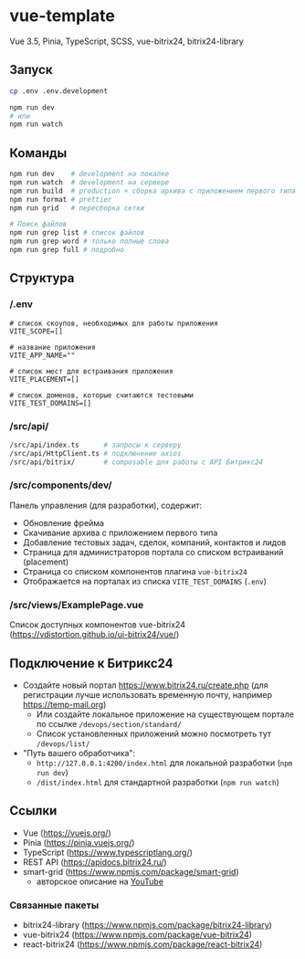 # vue-template

Vue 3.5, Pinia, TypeScript, SCSS, vue-bitrix24, bitrix24-library

## Запуск

```sh
cp .env .env.development
```

```sh
npm run dev
# или
npm run watch
```

## Команды

```sh
npm run dev    # development на локалке
npm run watch  # development на сервере
npm run build  # production + сборка архива с приложением первого типа
npm run format # prettier
npm run grid   # пересборка сетки

# Поиск файлов
npm run grep list # список файлов
npm run grep word # только полные слова
npm run grep full # подробно
```

## Структура

### /.env

```dotenv
# список скоупов, необходимых для работы приложения
VITE_SCOPE=[]

# название приложения
VITE_APP_NAME=""

# список мест для встраивания приложения
VITE_PLACEMENT=[]

# список доменов, которые считаются тестовыми
VITE_TEST_DOMAINS=[]
```

### /src/api/

```sh
/src/api/index.ts      # запросы к серверу
/src/api/HttpClient.ts # подключение axios
/src/api/bitrix/       # composable для работы с API Битрикс24
```

### /src/components/dev/

Панель управления (для разработки), содержит:

- Обновление фрейма
- Скачивание архива с приложением первого типа
- Добавление тестовых задач, сделок, компаний, контактов и лидов
- Страница для администраторов портала со списком встраиваний (placement)
- Страница со списком компонентов плагина `vue-bitrix24`
- Отображается на порталах из списка `VITE_TEST_DOMAINS` (`.env`)

### /src/views/ExamplePage.vue

Список доступных компонентов vue-bitrix24 (https://vdistortion.github.io/ui-bitrix24/vue/)

## Подключение к Битрикс24

- Создайте новый портал https://www.bitrix24.ru/create.php (для регистрации лучше использовать временную почту, например https://temp-mail.org)
  - Или создайте локальное приложение на существующем портале по ссылке `/devops/section/standard/`
  - Список установленных приложений можно посмотреть тут `/devops/list/`
- "Путь вашего обработчика":
  - `http://127.0.0.1:4200/index.html` для локальной разработки (`npm run dev`)
  - `/dist/index.html` для стандартной разработки (`npm run watch`)

## Ссылки

- Vue (https://vuejs.org/)
- Pinia (https://pinia.vuejs.org/)
- TypeScript (https://www.typescriptlang.org/)
- REST API (https://apidocs.bitrix24.ru/)
- smart-grid (https://www.npmjs.com/package/smart-grid)
  - авторское описание на [YouTube](https://www.youtube.com/playlist?list=PLyeqauxei6je28tJvioIsE0bYnARh0UVz)

### Связанные пакеты

- bitrix24-library (https://www.npmjs.com/package/bitrix24-library)
- vue-bitrix24 (https://www.npmjs.com/package/vue-bitrix24)
- react-bitrix24 (https://www.npmjs.com/package/react-bitrix24)
